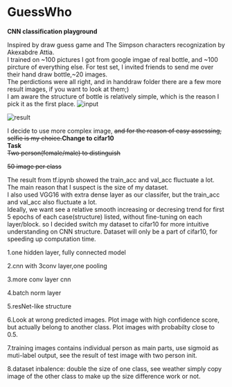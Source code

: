 # GuessWho
**CNN classification playground**

Inspired by draw guess game and The Simpson characters recognization by Akexabdre Attia.<br/>
I trained on ~100 pictures I got from google imgae of real bottle, and ~100 pircture of everything else. For test set, I invited friends to send me over their hand draw bottle,~20 images.<br/>
The perdictions were all right, and in handdraw folder there are a few more result images, if you want to look at them;)<br/>
I am aware the structure of bottle is relatively simple, which is the reason I pick it as the first place.
![input](https://github.com/minibutterbread/guesswho/blob/master/handdraw/IMG_0195.jpg)

![result](https://github.com/minibutterbread/guesswho/blob/master/handdraw/IMG_0196.jpg)



I decide to use more complex image, <del>and for the reason of easy assessing, selfie is my choice.</del>**Change to cifar10**<br/>
**Task**<br/>
<del>Two person(female/male) to distinguish</del>

<del>50 image per class</del>

The result from tf.ipynb showed the train_acc and val_acc fluctuate a lot. The main reason that I suspect is the size of my dataset.<br/>
I also used VGG16 with extra dense layer as our classifer, but the train_acc and val_acc also fluctuate a lot.<br/>
Ideally, we want see a relative smooth increasing or decresing trend for first 5 epochs of each case(structure) listed, without fine-tuning on each layer/block. so I decided switch my dataset to cifar10 for more intuitive understanding on CNN structure.   Dataset will only be a part of cifar10, for speeding up computation time.<br/>

1.one hidden layer, fully connected model

2.cnn with 3conv layer,one pooling

3.more conv layer cnn

4.batch norm layer

5.resNet-like structure

6.Look at wrong predicted images. Plot image with high confidence score, but actually belong to another class. Plot images with probabilty close to 0.5.

7.training images contains individual person as main parts, use sigmoid as muti-label output, see the result of test image with two person init.

8.dataset inbalence: double the size of one class, see weather simply copy image of the other class to make up the size difference work or not.
